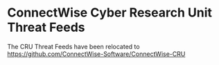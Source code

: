 <h1> ConnectWise Cyber Research Unit Threat Feeds</h1>
<p>The CRU Threat Feeds have been relocated to <a href="https://github.com/ConnectWise-Software/ConnectWise-CRU">https://github.com/ConnectWise-Software/ConnectWise-CRU</a></p>
<br />
<br />
